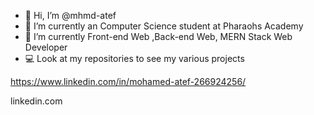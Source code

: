 - 👋 Hi, I’m @mhmd-atef
- 🔭 I’m currently an Computer Science student at Pharaohs Academy  
- 🌱 I’m currently Front-end Web ,Back-end Web, MERN Stack Web Developer
- 💻 Look at my repositories to see my various projects

<!---
mhmd-atef/mhmd-atef is a ✨ special ✨ repository because its `README.md` (this file) appears on your GitHub profile.
You can click the Preview link to take a look at your changes.
--->
https://www.linkedin.com/in/mohamed-atef-266924256/

linkedin.com
